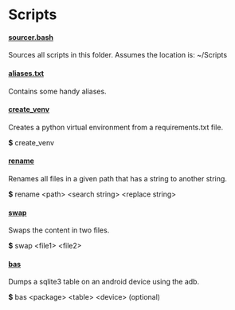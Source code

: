 # Scripts

#### [sourcer.bash](sourcer.bash)
Sources all scripts in this folder. Assumes the location is: ~/Scripts

#### [aliases.txt](aliases.txt)
Contains some handy aliases.

#### [create_venv](create_venv.bash)
Creates a python virtual environment from a requirements.txt file.

**$** create_venv

#### [rename](rename.bash)
Renames all files in a given path that has a string to another string.

**$** rename &lt;path&gt; &lt;search string&gt; &lt;replace string&gt;

#### [swap](swap.bash)
Swaps the content in two files.

**$** swap &lt;file1&gt; &lt;file2&gt;

#### [bas](bas.bash)
Dumps a sqlite3 table on an android device using the adb.

**$** bas &lt;package&gt; &lt;table&gt; &lt;device&gt; (optional)
